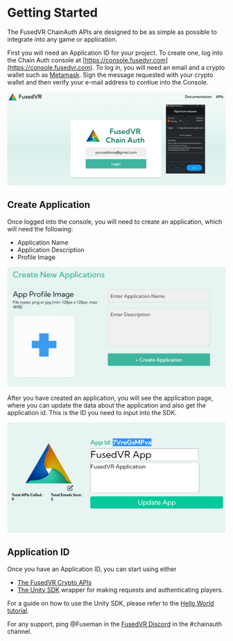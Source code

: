 # Getting Started

The FusedVR ChainAuth APIs are designed to be as simple as possible to integrate into any game or application. 

First you will need an Application ID for your project. To create one, log into the Chain Auth console at [https://console.fusedvr.com](https://console.fusedvr.com). To log in, you will need an email and a crypto wallet such as [Metamask](https://metamask.io/). Sign the message requested with your crypto wallet and then verify your e-mail address to contiue into the Console. 

![Console Login](../resources/getting-started/login.png)

## Create Application

Once logged into the console, you will need to create an application, which will need the following:

- Application Name
- Application Description
- Profile Image

![Create App](../resources/getting-started/createapp.png)

After you have created an application, you will see the application page, where you can update the data about the application and also get the application id. This is the ID you need to input into the SDK. 

![Show App](../resources/getting-started/showapp.png)

## Application ID

Once you have an Application ID, you can start using either 
- <a href="https://api-crypto.fusedvr.com" target="_blank">The FusedVR Crypto APIs</a> 
- <a href="https://github.com/FusedVR/web3-unity-sdk" target="_blank">The Unity SDK</a> wrapper for making requests and authenticating players. 

For a guide on how to use the Unity SDK, please refer to the [Hello World tutorial]("/docs/tutorials/helloworld/").

For any support, ping @Fuseman in the [FusedVR Discord](https://discord.com/invite/rV8fEAmG5B) in the #chainauth channel.  

